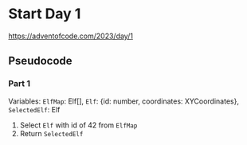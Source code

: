 # Start Day 1

https://adventofcode.com/2023/day/1

## Pseudocode

### Part 1

Variables: `ElfMap`: Elf[], `Elf`: {id: number, coordinates: XYCoordinates}, `SelectedElf`: Elf

1.  Select `Elf` with id of 42 from `ElfMap`
2.  Return `SelectedElf`

